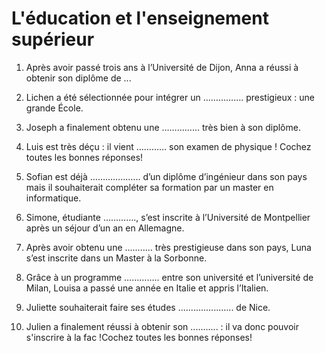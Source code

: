 # L'éducation et l'enseignement supérieur

1. Après avoir passé trois ans à l’Université de Dijon,
Anna a réussi à obtenir son diplôme de ...

2.  Lichen a été
sélectionnée pour intégrer un ……………. prestigieux : une grande École.




3.  Joseph a
finalement obtenu une …………… très bien à son diplôme.



4.  Luis est très déçu : il vient ………… son examen de physique ! Cochez toutes les bonnes réponses!





5. Sofian est déjà
……………….. d’un diplôme d’ingénieur dans son pays mais il souhaiterait compléter
sa formation par un master en informatique.



6. Simone, étudiante ………….,
s’est inscrite à l’Université de Montpellier après un séjour d’un an
en Allemagne.



7. Après avoir obtenu
une ……….. très prestigieuse dans son pays, Luna s’est inscrite dans un Master à la
Sorbonne.



8. Grâce à un programme
………….. entre son université et l’université de Milan, Louisa a passé une année
en Italie et appris l’Italien.



9. Juliette souhaiterait faire ses études ...................... de Nice.



10. Julien a finalement réussi à obtenir son ........... : il va donc pouvoir s'inscrire à la fac !Cochez toutes les bonnes réponses!



